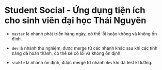 
# Student Social - Ứng dụng tiện ích cho sinh viên đại học Thái Nguyên

* `master` là nhánh phát triển hàng ngày, có thể lỗi hoặc không và không ổn định.

* `dev` là nhánh thử nghiệm, được merge từ các nhánh khác sau khi các tính năng đã hoàn thành, có thể sẽ có lỗi và không ổn định.

* `stable` là nhánh ổn định, được merge từ nhánh `dev` khi đã test kĩ lưỡng.
